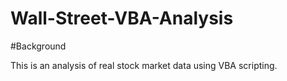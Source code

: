 # Wall-Street-VBA-Analysis

#Background

This is an analysis of real stock market data using VBA scripting.


